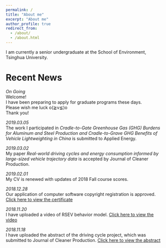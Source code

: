 ```yaml
---
permalink: /
title: "About me"
excerpt: "About me"
author_profile: true
redirect_from: 
  - /about/
  - /about.html
---
```


I am currently a senior undergraduate at the School of Environment, Tsinghua University.

Recent News
======
*On Going*   
Welcome!  
I have been preparing to apply for graduate programs these days.    
Please wish me luck o(≧v≦)o  
Thank you!

*2019.03.05*  
The work I participated in *Cradle-to-Gate Greenhouse Gas (GHG) Burdens for Aluminum and Steel Production and Cradle-to-Grave GHG Benefits of Vehicle Lightweighting in China* is submitted to Applied Energy.


*2019.03.02*  
My paper *Real-world driving cycles and energy consumption informed by large-sized vehicle trajectory data* is accepted by Journal of Cleaner Production.


*2019.02.01*  
My CV is renewed with updates of 2018 Fall course scores.


*2018.12.28*  
Our application of computer software copyright registration is approved. [Click here to view the certificate](../files/SoftwareCopyright.pdf)


*2018.11.20*   
I have uploaded a video of RSEV behavior model. [Click here to view the video](https://youtu.be/sCzTQcV4E80)


*2018.11.18*   
I have uploaded the abstract of the driving cycle project, which was submitted to Journal of Cleaner Production. [Click here to view the abstract](../files/paperAbstract4.0.pdf)
